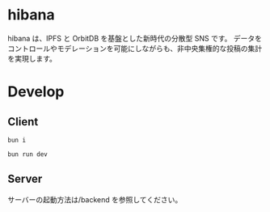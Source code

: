 # hibana

hibana は、IPFS と OrbitDB を基盤とした新時代の分散型 SNS です。
データをコントロールやモデレーションを可能にしながらも、非中央集権的な投稿の集計を実現します。

# Develop

## Client

```
bun i
```

```
bun run dev
```

## Server

サーバーの起動方法は/backend を参照してください。
